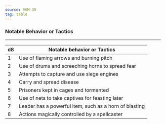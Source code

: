 ```yaml
---
source: VGM 39
tag: table
---
```


### Notable Behavior or Tactics
---
|d8|Notable behavior or Tactics|
|----|------------|
|1|Use of flaming arrows and burning pitch|
|2|Use of drums and screeching horns to spread fear|
|3|Attempts to capture and use siege engines|
|4|Carry and spread disease|
|5|Prisoners kept in cages and tormented|
|6|Use of nets to take captives for feasting later|
|7|Leader has a powerful item, such as a horn of blasting|
|8|Actions magically controlled by a spellcaster|
